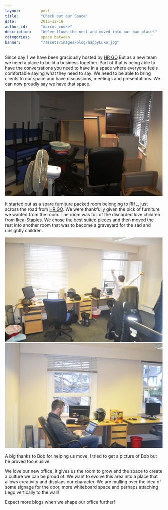 ```yaml
---
layout: 		post
title:  		"Check out our Space"
date:   		2015-12-16
author_id:      "marcus_cooke"
description:	"We've flown the nest and moved into our own place!"
categories: 	space between
banner:			"/assets/images/blog/happyLuke.jpg"
---
```


Since day 1 we have been graciously hosted by [HR GO](http://www.hrgo.co.uk).But as a new team we need a place to build a business together. Part of that is being able to have the conversations you need to have in a space where everyone feels comfortable saying what they need to say. We need to be able to bring clients to our space and have discussions, meetings and presentations. We can now proudly say we have that space.

<img src="/assets/images/blog/storeRoom.jpg" title="A dark room packed with furniture from floor to ceiling." alt="A dark room packed with furniture from floor to ceiling." class="img img-vMargin">

It started out as a spare furniture packed room belonging to [RHL](http://www.rhl.co.uk), just across the road from [HR GO](http://www.hrgo.co.uk). We were thankfully given the pick of furniture we wanted from the room. The room was full of the discarded love children from Ikea-Staples. We chose the best suited pieces and then moved the rest into another room that was to become a graveyard for the sad and unsightly children.

<img src="/assets/images/blog/lukeYata.jpg" title="Luke is celebrating after a days heavy lifting" alt="Luke is celebrating after a days heavy lifting" class="img img-vMargin">

<img src="/assets/images/blog/marcusSitting.jpg" title="Marcus is sitting working" alt="Marcus is sitting working" class="img img-vMargin">

A big thanks to Bob for helping us move, I tried to get a picture of Bob but he proved too elusive.

We love our new office, it gives us the room to grow and the space to create a culture we can be proud of. We want to evolve this area into a place that allows creativity and displays our character. We are mulling over the idea of some signage for the door, more whiteboard space and perhaps attaching Lego vertically to the wall!

Expect more blogs when we shape our office further! 